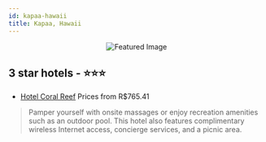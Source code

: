 ```yaml
---
id: kapaa-hawaii
title: Kapaa, Hawaii
---
```


<center><img src="https://i.travelapi.com/hotels/9000000/8010000/8001800/8001710/e69c16fc_z.jpg" alt="Featured Image" /></center>


##  3 star hotels - ⭐️⭐️⭐️

-    [Hotel Coral Reef](https://us.hurb.com/hotels/kapaa/hotel-coral-reef-JNP-JP978629?cmp=18055) Prices from R$765.41
   > Pamper yourself with onsite massages or enjoy recreation amenities such as an outdoor pool. This hotel also features complimentary wireless Internet access, concierge services, and a picnic area.
